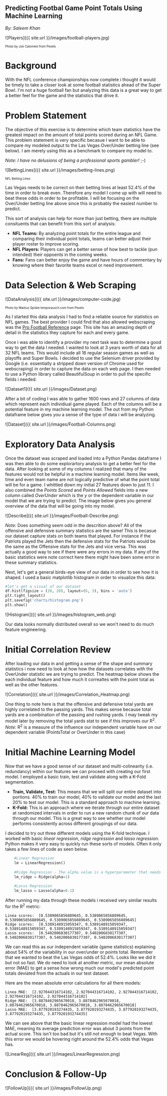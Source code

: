 ## Predicting Footbal Game Point Totals Using Machine Learning

*By: Saleem Khan*

![Players]({{ site.url }}/images/football-players.jpg)

<sub><sup>Photo by Joe Calomeni from Pexels</sup></sub>

# Background
With the NFL conference championships now complete i thought it would be timely to take a closer look at some football statistics ahead of the Super Bowl. I'm not a huge football fan but analyzing this data is a great way to get a better feel for the game and the statistics that drive it.

# Problem Statement
The objective of this exercise is to determine which team statistics have the greatest impact on the amount of total points scored during an NFL Game. This problem statement is very specific becasue I want to be able to compare my modeled output to the Las Vegas Over/Under betting line (see below). I am merely using this as a benchmark to compare my model to. 

*Note: I have no delusions of being a professional sports gambler!* ;-) 

![BettingLines]({{ site.url }}/images/betting-lines.png)

<sub><sup>NFL Betting Lines</sup></sub>

Las Vegas needs to be correct on their betting lines at least 52.4% of the time in order to break even. Therefore any model I  come up with will need to beat these odds in order to be profitable. I will be focusing on the Over/Under betting line above since this is probably the easiest number to predict. 

This sort of analysis can help for more than just betting, there are multiple consituents that can benefit from this sort of analysis:
  + **NFL Teams:** By analyzing point totals for the entire league and comparing their individual point totals, teams can better  adjust their player roster to improve scoring.
  + **NFL Players:** Players can get a better sense of how best to tackle (pun intended) their oppoents in the coming weeks.
  + **Fans:** Fans can better enjoy the game and have hours of commentary by knowing where their favorite teams excel or need improvement.


# Data Selection & Web Scraping

![DataAnalysis]({{ site.url }}/images/computer-code.jpg)

<sub><sup>Photo by Markus Spiske temporausch.com from Pexels</sup></sub>

As I started this data analysis I had to find a reliable source for statistics on NFL games. The best provider I could find that also allowed webscraping was the [Pro Football Reference](https://www.pro-football-reference.com/) page. This site has an amazing depth of detail in the statistics they capture for each and every game.

Once i was able to identify a provider my next task was to determine a good way to get the data I needed. I wanted to look at 3 years worth of data for all 32 NFL teams. This would include all 16 regular season games as well as playoffs and Super Bowls. I decided to use the Selenium driver provided by Google (i.e. essentially a stripped down version of Chrome used for webscraping) in order to capture the data on each web page. I then needed to use a Python library called BeautifulSoup in order to pull the specific fields i needed.

![Dataset1]({{ site.url }}/images/Dataset.png)

After a bit of coding I was able to gather 1600 rows and 27 columns of data which represent each individiual game played. Each of the columns will be a potential feature in my machine learning model. The out from my Python dataframe below gives you a sense of the type of data i will be analyzing.

![Dataset]({{ site.url }}/images/Football-Columns.png)

# Exploratory Data Analysis

Once the dataset was scraped and loaded into a Python Pandas dataframe I was then able to do some explorartory analysis to get a better feel for the data. After looking at some of my columns I realized that many of the features would not be helpful in a machine learning model. Items like week, time and even team name are not logically predictive of what the point total will be for a game. I whittled down my initial 27 features down to just 11. I also combined the *Points Scored* and *Points Allowed* fields into a new column called *OverUnder* which is the *y* or the dependent variable in our model that we are trying to predict. The image below gives you general overview of the data that will be going into my model.

![Describe]({{ site.url }}/images/Football-Describe.png)

*Note:* Does something seem odd in the descrition above? All of the offensive and defensive summary statistics are the same! This is becasue our dataset capture stats on both teams that played. For instance if the Patriots played the Jets then the defensive stats for the Patriots would be the same as the Offensive stats for the Jets and vice versa. This was actually a good way to see if there were any errors in my data. If any of the basic statistics were note correct here there might have been some error in these summary statistics.

Next, let's get a general birds-eye view of our data in order to see how it is shaped. I used a basic matplotlib histogram in order to visualize this data:

```python
#let's get a visual of our dataset
df.hist(figsize = (20, 20), layout=(6, 3), bins = 'auto')
plt.tight_layout()
plt.savefig('charts/histogram.png')
plt.show()
```

![Histogram]({{ site.url }}/images/histogram_web.png)

Our data looks normally distributed overall so we won't need to do much feature engineering. 

# Initial Correlation Review

After loading our data in and getting a sense of the shape and summary statistics i now need to look at how how the datasets correlates with the OverUnder statistic we are trying to predict. The heatmap below shows the each individual feature and how much it correaltes with the point total as well as the other features.

![Correlation]({{ site.url }}/images/Correlation_Heatmap.png)

One thing to note here is that the offensive and defensive total yards are highly correlated to the passing yards. This makes sense because total yards are a combination of the passing and rushing yards. I may tweak my model later by removing the total yards stat to see if this improves our R<sup>2</sup>. *Note:* R<sup>2</sup> is a measure of the influence our independent variable have on our dependent variable (PointsTotal or OverUnder in this case)

# Initial Machine Learning Model

Now that we have a good sense of our dataset and multi-colinearity (i.e. redundancy) within our features we can proceed with creating our first model. I employed a basic train, test and validate along with a K-Fold segmentation.
  + **Train, Validate, Test:** This means that we will split our entire dataset into portions. 40% to train our model, 40% to validate our model and the last 20% to test our model. This is a standard approach to machine learning.
  + **K-Fold:** This is an approach where we iterate through our entire dataset at randomized intervals in order to run a new random chunk of our data through our model. This is a great way to see whether our model performs consistently across different groupings of our data.

I decided to try out three different models using the K-fold technique. I worked with basic *linear regression*, *ridge regression* and *lasso regression*. Python makes it very easy to quickly run these sorts of models. Often it only takes a few lines of code as seen below.

``` python
    #Linear Regression
    lm = LinearRegression()
    
    #Ridge Regression - The alpha value is a hyperparameter that needs to be optimized for best fit.
    lm_ridge = Ridge(alpha=1)
    
    #Lasso Regression
    lm_lasso = Lasso(alpha=0.1)
```

After running my data through these models i received very similar results for the R<sup>2</sup> metric:

```
Linea scores:  [0.5389065856889645, 0.5389065856889645, 0.5389065856889645, 0.5389065856889645, 0.5389065856889645]
Ridge scores:  [0.5389148915059347, 0.5389148915059347, 0.5389148915059347, 0.5389148915059347, 0.5389148915059347]
Lasso scores:  [0.5402006830177307, 0.5402006830177307, 0.5402006830177307, 0.5402006830177307, 0.5402006830177307] 
```

We can read this as our independent variable (game statistics) explaining about 54% of the variability in our over/under or points total. Remember that we wanted to beat the Las Vegas odds of 52.4%. Looks like we did it but not so fast. We do need to look at another metric, our mean absolute error (MAE) to get a sense how wrong much our model's predicted point totals deviated from the actuals in our test dataset.

Here are the mean absolute error calculations for all there models:

```
Linea MAE:  [2.927044316714102, 2.927044316714102, 2.927044316714102, 2.927044316714102, 2.927044316714102]
Ridge MAE:  [3.8878462965670018, 3.8878462965670018, 3.8878462965670018, 3.8878462965670018, 3.8878462965670018]
Lasso MAE:  [3.877920193274435, 3.877920193274435, 3.877920193274435, 3.877920193274435, 3.877920193274435]
```

We can see above that the basic linear regression model had the lowest MAE, meaning its average prediction error was about 3 points from the actual score. This isn't too bad but it's still not enough to beat Vegas. With this error we would be hovering right around the 52.4% odds that Vegas has.

![LinearReg]({{ site.url }}/images/LinearRegression.png)

# Conclusion & Follow-Up
![FollowUp]({{ site.url }}/images/FollowUp.png)
